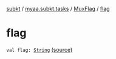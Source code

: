 [subkt](../../index.md) / [myaa.subkt.tasks](../index.md) / [MuxFlag](index.md) / [flag](./flag.md)

# flag

`val flag: `[`String`](https://kotlinlang.org/api/latest/jvm/stdlib/kotlin/-string/index.html) [(source)](https://github.com/Myaamori/SubKt/blob/0.1.12/src/main/kotlin/myaa/subkt/tasks/muxtask.kt#L27)